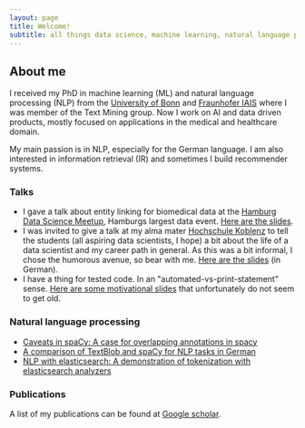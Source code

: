 ```yaml
---
layout: page
title: Welcome!
subtitle: all things data science, machine learning, natural language processing & digital health
---
```


## About me
I received my PhD in machine learning (ML) and natural language processing (NLP) from the [University of Bonn](https://mlai.cs.uni-bonn.de/) and [Fraunhofer IAIS](https://www.iais.fraunhofer.de/en.html) where I was member of the Text Mining group. Now I work on AI and data driven products, mostly focused on applications in the medical and healthcare domain.

My main passion is in NLP, especially for the German language. I am also interested in information retrieval (IR) and sometimes I build recommender systems.

### Talks
* I gave a talk about entity linking for biomedical data at the [Hamburg Data Science Meetup](https://www.meetup.com/de-DE/Hamburg-Data-Science-Meetup/), Hamburgs largest data event. [Here are the slides](https://www2.slideshare.net/AnjaPilz/biomedical-entity-linking-introduction-approaches-challenges).
* I was invited to give a talk at my alma mater [Hochschule Koblenz](https://www.hs-koblenz.de/rac/index/) to tell the students (all aspiring data scientists, I hope) a bit about the life of a data scientist and my career path in general. As this was a bit informal, I chose the humorous avenue, so bear with me. [Here are the slides](https://www.slideshare.net/AnjaPilz/a-career-path-in-data-science) (in German).  
* I have a thing for tested code. In an "automated-vs-print-statement" sense. [Here are some motivational slides](https://www.slideshare.net/AnjaPilz/a-case-for-automated-tests) that unfortunately do not seem to get old.


### Natural language processing
* [Caveats in spaCy: A case for overlapping annotations in spacy](https://github.com/aplz/nlp_notebooks/blob/master/spacy_caveats.ipynb)
* [A comparison of TextBlob and spaCy for NLP tasks in German](https://github.com/aplz/nlp_notebooks/blob/master/textblob_vs_spacy.ipynb)
* [NLP with elasticsearch: A demonstration of tokenization with elasticsearch analyzers](https://github.com/aplz/nlp_notebooks/blob/master/elasticsearch-nlp.ipynb)


### Publications
A list of my publications can be found at [Google scholar](https://scholar.google.de/citations?hl=de&user=vhQiCP8AAAAJ).
